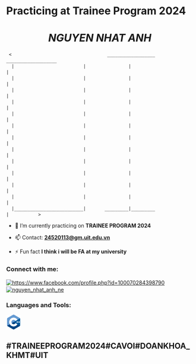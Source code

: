 # **Practicing at Trainee Program 2024**
##### <h1 align="center">*NGUYEN NHAT ANH*</h1>

     <                                    __________________       ___________________  
      |                          |                |                         |                   
      |                          |                |                         |
      |                          |                |                         |
      |                          |                |                         |
      |                          |                |                         |
      |                          |                |                         |
      |                          |                |                         |
      |                          |                |                         |
      |                          |                |                         |
      |                          |                |                         |
      |                          |                |                         |
      |                          |                |                         |
      |__________________________|       _________|_________                |           >


- 🔭 I’m currently practicing on **TRAINEE PROGRAM 2024**

- 📫 Contact: **24520113@gm.uit.edu.vn**

- ⚡ Fun fact **I think i will be FA at my university**

<h3 align="left">Connect with me:</h3>
<p align="left">
<a href="https://fb.com/https://www.facebook.com/profile.php?id=100070284398790" target="blank"><img align="center" src="https://raw.githubusercontent.com/rahuldkjain/github-profile-readme-generator/master/src/images/icons/Social/facebook.svg" alt="https://www.facebook.com/profile.php?id=100070284398790" height="30" width="40" /></a>
<a href="https://instagram.com/nguyen_nhat_anh_ne" target="blank"><img align="center" src="https://raw.githubusercontent.com/rahuldkjain/github-profile-readme-generator/master/src/images/icons/Social/instagram.svg" alt="nguyen_nhat_anh_ne" height="30" width="40" /></a>
</p>

<h3 align="left">Languages and Tools:</h3>
<p align="left"> <a href="https://www.w3schools.com/cpp/" target="_blank" rel="noreferrer"> <img src="https://raw.githubusercontent.com/devicons/devicon/master/icons/cplusplus/cplusplus-original.svg" alt="cplusplus" width="40" height="40"/> </a> </p>


## #TRAINEEPROGRAM2024#CAVOI#DOANKHOA_KHMT#UIT